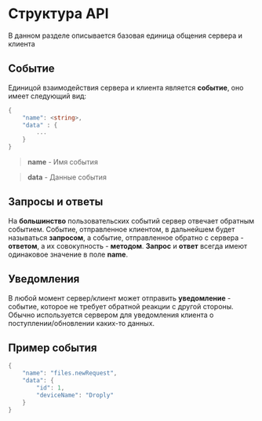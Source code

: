 # Структура API
В данном разделе описывается базовая единица общения сервера и клиента

## Событие
Единицой взаимодействия сервера и клиента является **событие**, оно имеет следующий вид:
```c#
{
    "name": <string>,
    "data" : {
        ...
    }
}
```
> **name** - Имя события<br>

> **data** - Данные события

## Запросы и ответы
На **большинство** пользовательских событий сервер отвечает обратным событием. Событие, отправленное клиентом, в дальнейшем будет называться **запросом**, а событие, отправленное обратно с сервера - **ответом**, а их совокупность - **методом**. **Запрос** и **ответ** всегда имеют одинаковое значение в поле **name**.

## Уведомления
В любой момент сервер/клиент может отправить **уведомление** - событие, которое не требует обратной реакции с другой стороны. Обычно используется сервером для уведомления клиента о поступлении/обновлении каких-то данных.

## Пример события
```c#
{
    "name": "files.newRequest",
    "data": {
        "id": 1,
        "deviceName": "Droply"
    }
}
```